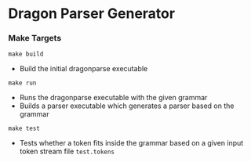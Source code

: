 # Dragon Parser Generator 



### Make Targets 

```
make build
```
* Build the initial dragonparse executable

```
make run
```
* Runs the dragonparse executable with the given grammar 
* Builds a parser executable which generates a parser based on the grammar

```
make test
```
* Tests whether a token fits inside the grammar based on a given input token stream file `test.tokens`